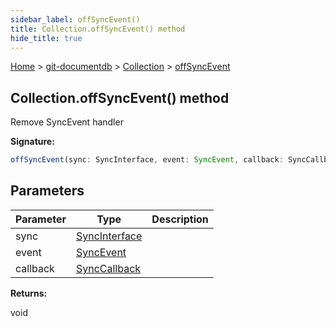 ```yaml
---
sidebar_label: offSyncEvent()
title: Collection.offSyncEvent() method
hide_title: true
---
```


[Home](./index.md) &gt; [git-documentdb](./git-documentdb.md) &gt; [Collection](./git-documentdb.collection.md) &gt; [offSyncEvent](./git-documentdb.collection.offsyncevent_1.md)

## Collection.offSyncEvent() method

Remove SyncEvent handler

<b>Signature:</b>

```typescript
offSyncEvent(sync: SyncInterface, event: SyncEvent, callback: SyncCallback): void;
```

## Parameters

|  Parameter | Type | Description |
|  --- | --- | --- |
|  sync | [SyncInterface](./git-documentdb.syncinterface.md) |  |
|  event | [SyncEvent](./git-documentdb.syncevent.md) |  |
|  callback | [SyncCallback](./git-documentdb.synccallback.md) |  |

<b>Returns:</b>

void

